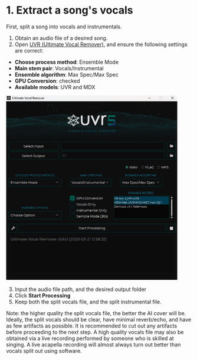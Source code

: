 # 1. Extract a song's vocals

First, split a song into vocals and instrumentals.

1. Obtain an audio file of a desired song.
2. Open [UVR (Ultimate Vocal Remover)](https://ultimatevocalremover.com/), and ensure the following settings are correct:

- **Choose process method**: Ensemble Mode
- **Main stem pair**: Vocals/Instrumental
- **Ensemble algorithm**: Max Spec/Max Spec
- **GPU Conversion**: checked
- **Available models**: UVR and MDX

<img src="uvr.png" alt="uvr" height="500px" />

3. Input the audio file path, and the desired output folder
4. Click **Start Processing**
5. Keep both the split vocals file, and the split instrumental file.

Note: the higher quality the split vocals file, the better the AI cover will be. Ideally, the split vocals should be clear, have minimal reverb/echo, and have as few artifacts as possible. It is recommended to cut out any artifacts before proceeding to the next step. A high quality vocals file may also be obtained via a live recording performed by someone who is skilled at singing. A live acapella recording will almost always turn out better than vocals split out using software.
